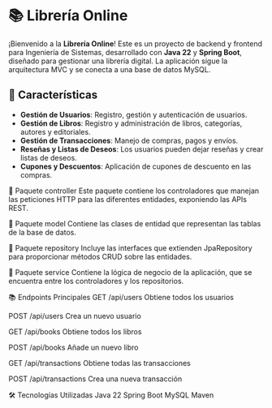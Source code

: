 # 📚 Librería Online

¡Bienvenido a la **Librería Online**! Este es un proyecto de backend y frontend para Ingeniería de Sistemas, desarrollado con **Java 22** y **Spring Boot**, diseñado para gestionar una librería digital. La aplicación sigue la arquitectura MVC y se conecta a una base de datos MySQL.

## 🚀 Características

- **Gestión de Usuarios**: Registro, gestión y autenticación de usuarios.
- **Gestión de Libros**: Registro y administración de libros, categorías, autores y editoriales.
- **Gestión de Transacciones**: Manejo de compras, pagos y envíos.
- **Reseñas y Listas de Deseos**: Los usuarios pueden dejar reseñas y crear listas de deseos.
- **Cupones y Descuentos**: Aplicación de cupones de descuento en las compras.


📂 Paquete controller
Este paquete contiene los controladores que manejan las peticiones HTTP para las diferentes entidades, exponiendo las APIs REST.

📂 Paquete model
Contiene las clases de entidad que representan las tablas de la base de datos.

📂 Paquete repository
Incluye las interfaces que extienden JpaRepository para proporcionar métodos CRUD sobre las entidades.

📂 Paquete service
Contiene la lógica de negocio de la aplicación, que se encuentra entre los controladores y los repositorios.

📚 Endpoints Principales
GET	/api/users	Obtiene todos los usuarios

POST	/api/users	Crea un nuevo usuario

GET	/api/books	Obtiene todos los libros

POST	/api/books	Añade un nuevo libro

GET	/api/transactions	Obtiene todas las transacciones

POST	/api/transactions	Crea una nueva transacción


🛠️ Tecnologías Utilizadas
Java 22
Spring Boot
MySQL
Maven

